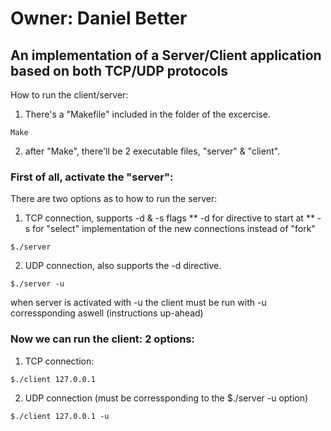 # Owner: Daniel Better
## An implementation of a Server/Client application based on both TCP/UDP protocols

How to run the client/server:

1. There's a "Makefile" included in the folder of the excercise.
```
Make
```


2. after "Make", there'll be 2 executable files, "server" & "client".

### First of all, activate the "server":
There are two options as to how to run the server:

1. TCP connection, supports -d & -s flags
** -d for directive to start at
** -s for "select" implementation of the new connections instead of "fork"
```
$./server
```

2. UDP connection, also supports the -d directive.
```
$./server -u
```


when server is activated with -u the client must be run with -u corressponding aswell (instructions up-ahead)

### Now we can run the client: 2 options:
1. TCP connection:
```
$./client 127.0.0.1
```
 
2. UDP connection (must be corressponding to the $./server -u option)
```
$./client 127.0.0.1 -u
```

